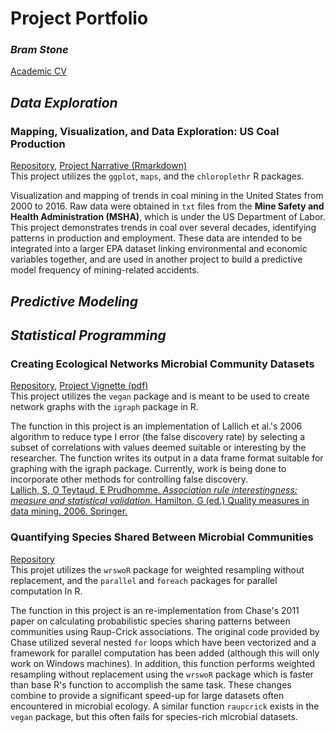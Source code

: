 # Project Portfolio
### *Bram Stone*
[Academic CV](https://github.com/bramstone/bramstone.github.io/blob/master/Curriculum%20Vitae.pdf)

## *Data Exploration*

### Mapping, Visualization, and Data Exploration: US Coal Production
[Repository](https://github.com/bramstone/US-Coal-Production), [Project Narrative (Rmarkdown)](https://github.com/bramstone/US-Coal-Production/blob/master/project_narrative.md)  
This project utilizes the `ggplot`, `maps`, and the `chloroplethr` R packages.

Visualization and mapping of trends in coal mining in the United States from 2000 to 2016. Raw data were obtained in `txt` files from the **Mine Safety and Health Administration (MSHA)**, which is under the US Department of Labor. This project demonstrates trends in coal over several decades, identifying patterns in production and employment. These data are intended to be integrated into a larger EPA dataset linking environmental and economic variables together, and are used in another project to build a predictive model frequency of mining-related accidents.

## *Predictive Modeling*

## *Statistical Programming*

### Creating Ecological Networks Microbial Community Datasets
[Repository](https://github.com/bramstone/Selecting-associations-in-microbial-datasets), [Project Vignette (pdf)](https://github.com/bramstone/Selecting-associations-in-microbial-datasets/blob/master/Vignette.pdf)  
This project utilizes the `vegan` package and is meant to be used to create network graphs with the `igraph` package in R.

The function in this project is an implementation of Lallich et al.'s 2006 algorithm to reduce type I error (the false discovery rate) by selecting a subset of correlations with values deemed suitable or interesting by the researcher. The function writes its output in a data frame format suitable for graphing with the igraph package. Currently, work is being done to incorporate other methods for controlling false discovery.  
[Lallich, S, O Teytaud, E Prudhomme. *Association rule interestingness: measure and statistical validation.* Hamilton, G (ed.) Quality measures in data mining. 2006. Springer.](https://hal.inria.fr/file/index/docid/113594/filename/lal.pdf)

### Quantifying Species Shared Between Microbial Communities
[Repository](https://github.com/bramstone/raup_crick)  
This projet utilizes the `wrswoR` package for weighted resampling without replacement, and the `parallel` and `foreach` packages for parallel computation In R.

The function in this project is an re-implementation from Chase's 2011 paper on calculating probabilistic species sharing patterns between communities using Raup-Crick associations. The original code provided by Chase utilized several nested `for` loops which have been vectorized and a framework for parallel computation has been added (although this will only work on Windows machines). In addition, this function performs weighted resampling without replacement using the `wrswoR` package which is faster than base R's function to accomplish the same task. These changes combine to provide a significant speed-up for large datasets often encountered in microbial ecology. A similar function `raupcrick` exists in the `vegan` package, but this often fails for species-rich microbial datasets.
